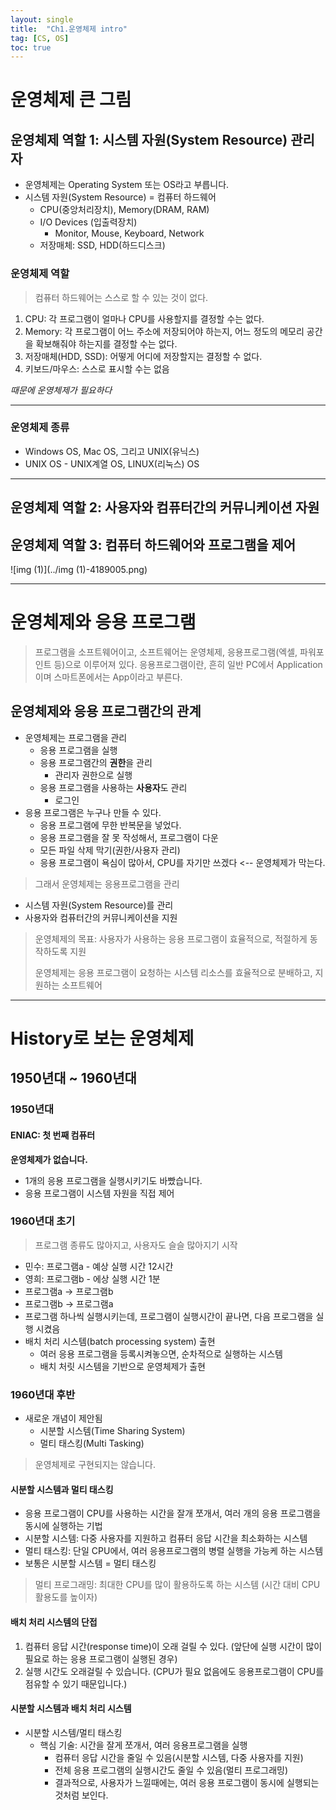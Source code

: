 ```yaml
---
layout: single
title:  "Ch1.운영체제 intro"
tag: [CS, OS]
toc: true
---
```


# 운영체제 큰 그림

## 운영체제 역할 1: 시스템 자원(System Resource) 관리자

- 운영체제는 Operating System 또는 OS라고 부릅니다.
- 시스템 자원(System Resource) = 컴퓨터 하드웨어
  - CPU(중앙처리장치), Memory(DRAM, RAM)
  - I/O Devices (입출력장치)
    + Monitor, Mouse, Keyboard, Network
  - 저장매체: SSD, HDD(하드디스크)



### 운영체제 역할

> 컴퓨터 하드웨어는 스스로 할 수 있는 것이 없다.

1. CPU: 각 프로그램이 얼마나 CPU를 사용할지를 결정할 수는 없다.
2. Memory: 각 프로그램이 어느 주소에 저장되어야 하는지, 어느 정도의 메모리 공간을 확보해줘야 하는지를 결정할 수는 없다.
3. 저장매체(HDD, SSD): 어떻게 어디에 저장할지는 결정할 수 없다.
4. 키보드/마우스: 스스로 표시할 수는 없음

*때문에 운영체제가 필요하다*

---

### 운영체제 종류

- Windows OS, Mac OS, 그리고 UNIX(유닉스)
- UNIX OS - UNIX계열 OS, LINUX(리눅스) OS

---



## 운영체제 역할 2: 사용자와 컴퓨터간의 커뮤니케이션 자원



## 운영체제 역할 3: 컴퓨터 하드웨어와 프로그램을 제어

![img (1)](../img (1)-4189005.png)

---



# 운영체제와 응용 프로그램

> 프로그램을 소프트웨어이고, 소프트웨어는 운영체제, 응용프로그램(엑셀, 파워포인트 등)으로 이루어져 있다. 응용프로그램이란, 흔히 일반 PC에서 Application이며 스마트폰에서는 App이라고 부른다.



## 운영체제와 응용 프로그램간의 관계

- 운영체제는 프로그램을 관리
  - 응용 프로그램을 실행
  - 응용 프로그램간의 **권한**을 관리
    + 관리자 권한으로 실행
  - 응용 프로그램을 사용하는 **사용자**도 관리
    + 로그인
- 응용 프로그램은 누구나 만들 수 있다.
  - 응용 프로그램에 무한 반복문을 넣었다.
  - 응용 프로그램을 잘 못 작성해서, 프로그램이 다운
  - 모든 파일 삭제 막기(권한/사용자 관리)
  - 응용 프로그램이 욕심이 많아서, CPU를 자기만 쓰겠다 <-- 운영체제가 막는다.

> 그래서 운영체제는 응용프로그램을 관리

- 시스템 자원(System Resource)를 관리
- 사용자와 컴퓨터간의 커뮤니케이션을 지원

> 운영체제의 목표: 사용자가 사용하는 응용 프로그램이 효율적으로, 적절하게 동작하도록 지원
>
> 운영체제는 응용 프로그램이 요청하는 시스템 리소스를 효율적으로 분배하고, 지원하는 소프트웨어



---

# History로 보는 운영체제

## 1950년대 ~ 1960년대

### 1950년대

#### ENIAC: 첫 번째 컴퓨터

**운영체제가 없습니다.**

- 1개의 응용 프로그램을 실행시키기도 바빴습니다.
- 응용 프로그램이 시스템 자원을 직접 제어



### 1960년대 초기

> 프로그램 종류도 많아지고, 사용자도 슬슬 많아지기 시작

- 민수: 프로그램a - 예상 실행 시간 12시간
- 영희: 프로그램b - 에상 실행 시간 1분
- 프로그램a -> 프로그램b
- 프로그램b -> 프로그램a
- 프로그램 하나씩 실행시키는데, 프로그램이 실행시간이 끝나면, 다음 프로그램을 실행 시켰음
- 배치 처리 시스템(batch processing system) 출현
  - 여러 응용 프로그램을 등록시켜놓으면, 순차적으로 실행하는 시스템
  - 배치 처릿 시스템을 기반으로 운영체제가 출현

### 1960년대 후반

- 새로운 개념이 제안됨
  - 시분할 시스템(Time Sharing System)
  - 멀티 태스킹(Multi Tasking)

> 운영체제로 구현되지는 않습니다.



#### 시분할 시스템과 멀티 태스킹

- 응용 프로그램이 CPU를 사용하는 시간을 잘개 쪼개서, 여러 개의 응용 프로그램을 동시에 실행하는 기법
- 시분할 시스템: 다중 사용자를 지원하고 컴퓨터 응답 시간을 최소화하는 시스템
- 멀티 태스킹: 단일 CPU에서, 여러 응용프로그램의 병렬 실행을 가능케 하는 시스템
- 보통은 시분할 시스템 = 멀티 태스킹

> 멀티 프로그래밍: 최대한 CPU를 많이 활용하도록 하는 시스템 (시간 대비 CPU 활용도를 높이자)

#### 배치 처리 시스템의 단접

1. 컴퓨터 응답 시간(response time)이 오래 걸릴 수 있다. (앞단에 실행 시간이 많이 필요로 하는 응용 프로그램이 실행된 경우)
2. 실행 시간도 오래걸릴 수 있습니다.  (CPU가 필요 없음에도 응용프로그램이 CPU를 점유할 수 있기 때문입니다.)

#### 시분할 시스템과 배치 처리 시스템

- 시분할 시스템/멀티 태스킹
  - 핵심 기술: 시간을 잘게 쪼개서, 여러 응용프로그램을 실행
    - 컴퓨터 응답 시간을 줄일 수 있음(시분할 시스템, 다중 사용자를 지원)
    - 전체 응용 프로그램의 실행시간도 줄일 수 있음(멀티 프로그래밍)
    - 결과적으로, 사용자가 느낄때에는, 여러 응용 프로그램이 동시에 실행되는 것처럼 보인다.

